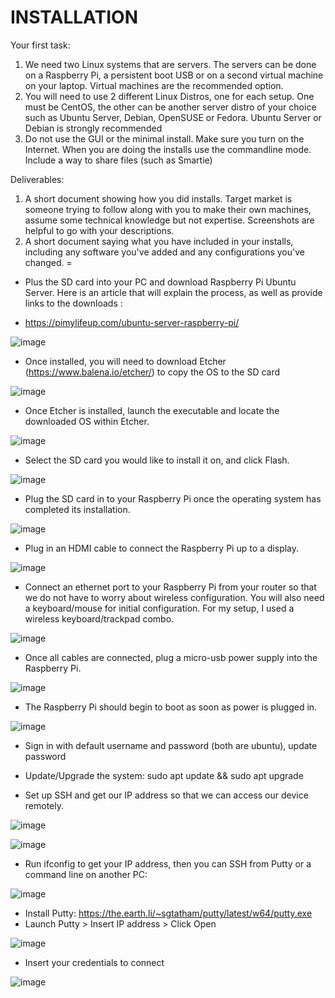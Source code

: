 # INSTALLATION

Your first task:

1. We need two Linux systems that are servers. The servers can be done on a Raspberry Pi, a persistent boot USB or on a second virtual machine on your laptop. Virtual machines are the recommended option.
2. You will need to use 2 different Linux Distros, one for each setup.  One must be CentOS, the other can be another server distro of your choice such as Ubuntu Server, Debian, OpenSUSE or Fedora.  Ubuntu Server or Debian is strongly recommended
3. Do not use the GUI or the minimal install. Make sure you turn on the Internet. When you are doing the installs use the commandline mode. Include a way to share files (such as Smartie)

Deliverables:
1. A short document showing how you did installs.  Target market is someone trying to follow along with you to make their own machines, assume some technical knowledge but not expertise.  Screenshots are helpful to go with your descriptions.
2. A short document saying what you have included in your installs, including any software you've added and any configurations you've changed. =

- Plus the SD card into your PC and download Raspberry Pi Ubuntu Server. Here is an article that will explain the process, as well as provide links to the downloads : 

- https://pimylifeup.com/ubuntu-server-raspberry-pi/ 

![image](https://user-images.githubusercontent.com/64757540/101853067-03e77680-3b2d-11eb-80dd-b122e24b655c.png)

- Once installed, you will need to download Etcher (https://www.balena.io/etcher/) to copy the OS to the SD card 

![image](https://user-images.githubusercontent.com/64757540/101853230-414c0400-3b2d-11eb-8356-a8ca2bf9f2f9.png)

- Once Etcher is installed, launch the executable and locate the downloaded OS within Etcher. 

![image](https://user-images.githubusercontent.com/64757540/101853515-b7506b00-3b2d-11eb-8b16-4d96c72a1fe8.png)

- Select the SD card you would like to install it on, and click Flash.

![image](https://user-images.githubusercontent.com/64757540/101853810-41003880-3b2e-11eb-9d2e-774cd7d0e26b.png)

- Plug the SD card in to your Raspberry Pi once the operating system has completed its installation. 

![image](https://user-images.githubusercontent.com/64757540/101852128-ec0ef300-3b2a-11eb-8771-273163f8418c.png)

- Plug in an HDMI cable to connect the Raspberry Pi up to a display.

![image](https://user-images.githubusercontent.com/64757540/101852575-009fbb00-3b2c-11eb-8d33-05cc843dc8b0.png)

- Connect an ethernet port to your Raspberry Pi from your router so that we do not have to worry about wireless configuration. You will also need a keyboard/mouse for initial configuration. For my setup, I used a wireless keyboard/trackpad combo.

![image](https://user-images.githubusercontent.com/64757540/101852760-5bd1ad80-3b2c-11eb-8f35-59cf16b3aabd.png)

- Once all cables are connected, plug a micro-usb power supply into the Raspberry Pi.

![image](https://user-images.githubusercontent.com/64757540/101852223-25476300-3b2b-11eb-9851-1d02fc860ec6.png)

- The Raspberry Pi should begin to boot as soon as power is plugged in.

![image](https://user-images.githubusercontent.com/64757540/101852831-80c62080-3b2c-11eb-9ae6-c272deac7e4a.png)

- Sign in with default username and password (both are ubuntu), update password
- Update/Upgrade the system: sudo apt update && sudo apt upgrade

- Set up SSH and get our IP address so that we can access our device remotely.

![image](https://user-images.githubusercontent.com/64757540/101853880-71e06d80-3b2e-11eb-8aaa-73fbe99999b2.png)

![image](https://user-images.githubusercontent.com/64757540/101854176-fd59fe80-3b2e-11eb-9291-1c247836e97e.png)

- Run ifconfig to get your IP address, then you can SSH from Putty or a command line on another PC: 

![image](https://user-images.githubusercontent.com/64757540/97491412-824ed700-1938-11eb-8dcf-21e433090ef0.png)

- Install Putty: https://the.earth.li/~sgtatham/putty/latest/w64/putty.exe 
- Launch Putty > Insert IP address > Click Open

![image](https://user-images.githubusercontent.com/64757540/97491341-64817200-1938-11eb-8b42-5ceae3bf23b6.png)

- Insert your credentials to connect

![image](https://user-images.githubusercontent.com/64757540/97491451-8f6bc600-1938-11eb-8791-5bd52492f238.png)


